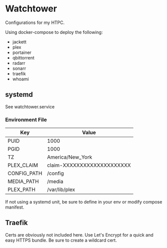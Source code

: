 # Watchtower

Configurations for my HTPC.

Using docker-compose to deploy the following:
* jackett
* plex
* portainer
* qbittorrent
* radarr
* sonarr
* traefik
* whoami

## systemd
See watchtower.service

### Environment File
| Key         | Value                      |
|-------------|----------------------------|
| PUID        | 1000                       |
| PGID        | 1000                       |
| TZ          | America/New_York           |
| PLEX_CLAIM  | claim-XXXXXXXXXXXXXXXXXXXX |
| CONFIG_PATH | /config                    |
| MEDIA_PATH  | /media                     |
| PLEX_PATH   | /var/lib/plex              |

If not using a systemd unit, be sure to define in your env or modify compose manifest.

## Traefik
Certs are obviously not included here. Use Let's Encrypt for a quick and easy HTTPS bundle. Be sure to create a wildcard cert.
